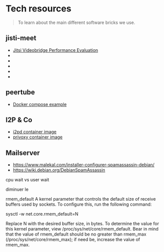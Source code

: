 # Tech resources

> To learn about the main different software bricks we use.

## jisti-meet

* [Jitsi Videobridge Performance Evaluation](https://jitsi.org/jitsi-videobridge-performance-evaluation/)
* [](https://www.speedguide.net/port.php?port=3478)
* [](https://meetrix.io/blog/webrtc/jitsi/jitsi-meet-and-firewalls.html)
* [](https://meetrix.io/blog/webrtc/jitsi/setting-up-a-turn-server-for-jitsi-meet.html)
* [](https://github.com/jitsi/jitsi-meet/issues/797)
* [](https://meetrix.io/blog/webrtc/jitsi/meet/installing.html)

## peertube

* [Docker compose example](https://yerbamate.dev/nutomic/peertube.social/src/branch/master/templates/docker-compose.yml)

## I2P & Co

* [i2pd container image](https://hub.docker.com/r/meeh/i2pd)
* [privoxy container image](https://hub.docker.com/r/splazit/privoxy-alpine)

## Mailserver

* https://www.malekal.com/installer-configurer-spamassassin-debian/
* https://wiki.debian.org/DebianSpamAssassin

cpu wait vs user wait

diminuer le

rmem_default
A kernel parameter that controls the default size of receive buffers used by sockets. To configure this, run the following command:

sysctl -w net.core.rmem_default=N

Replace N with the desired buffer size, in bytes. To determine the value for this kernel parameter, view /proc/sys/net/core/rmem_default. Bear in mind that the value of rmem_default should be no greater than rmem_max (/proc/sys/net/core/rmem_max); if need be, increase the value of rmem_max.